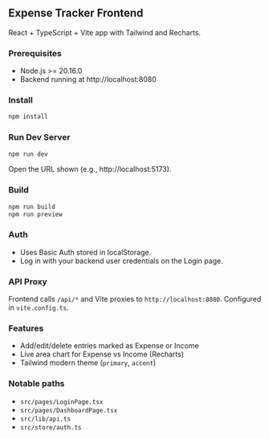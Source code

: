 ## Expense Tracker Frontend

React + TypeScript + Vite app with Tailwind and Recharts.

### Prerequisites
- Node.js >= 20.16.0
- Backend running at http://localhost:8080

### Install
```bash
npm install
```

### Run Dev Server
```bash
npm run dev
```
Open the URL shown (e.g., http://localhost:5173).

### Build
```bash
npm run build
npm run preview
```

### Auth
- Uses Basic Auth stored in localStorage.
- Log in with your backend user credentials on the Login page.

### API Proxy
Frontend calls `/api/*` and Vite proxies to `http://localhost:8080`.
Configured in `vite.config.ts`.

### Features
- Add/edit/delete entries marked as Expense or Income
- Live area chart for Expense vs Income (Recharts)
- Tailwind modern theme (`primary`, `accent`)

### Notable paths
- `src/pages/LoginPage.tsx`
- `src/pages/DashboardPage.tsx`
- `src/lib/api.ts`
- `src/store/auth.ts`